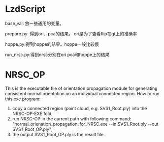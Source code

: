 # LzdScript

base_val: 放一些通用的变量。

prepare.py: 得到ori、pca的结果。 ori是为了查看flip在gt上的准确率

hoppe.py:得到hoppe的结果。hoppe一般比较慢

run_nrsc.py:得到nrsc分别在ori pca和hoppe上的结果





# NRSC_OP

This is the executable file of orientation propagation module for generating consistent normal orientation on an individual connected region.
How to run this exe program:

1. copy a connected region (point cloud, e.g. SVS1_Root.ply) into the NRSC-OP-EXE fold;
2. run NRSC-OP in the current path with following command: "normal_orienation_propagation_for_NRSC.exe --in SVS1_Root.ply --out SVS1_Root_OP.ply";
3. the output SVS1_Root_OP.ply is the result file.
